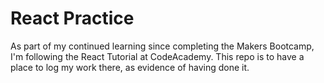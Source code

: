 # React Practice

As part of my continued learning since completing the Makers Bootcamp, I'm following the React Tutorial at CodeAcademy. This repo is to have a place to log my work there, as evidence of having done it. 
